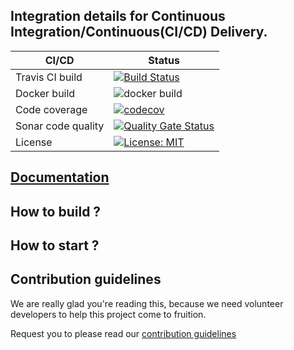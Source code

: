 ## Integration details for Continuous Integration/Continuous(CI/CD) Delivery.

**CI/CD** | **Status**
------------ | -------------
Travis CI build | [![Build Status](https://travis-ci.com/er-ashishraj/piggyurl.svg?branch=master)](https://travis-ci.com/er-ashishraj/piggyurl)
Docker build | ![docker build](https://img.shields.io/docker/cloud/build/erashishraj/piggyurl)
Code coverage | [![codecov](https://codecov.io/gh/er-ashishraj/piggyurl/branch/master/graph/badge.svg)](https://codecov.io/gh/er-ashishraj/piggyurl)
Sonar code quality | [![Quality Gate Status](https://sonarcloud.io/api/project_badges/measure?project=er-ashishraj_piggyurl&metric=alert_status)](https://sonarcloud.io/dashboard?id=er-ashishraj_piggyurl)
License | [![License: MIT](https://img.shields.io/badge/License-MIT-yellow.svg)](https://opensource.org/licenses/MIT)


<!-- 
this project is at: https://github.com/er-ashishraj/piggyurl. 
-->

## [Documentation](https://github.com/er-ashishraj/piggyurl/)

## How to build ?

<!-- mention the steps for building this project -->

## How to start ?

<!-- mention the steps for starting or serving this project -->

## Contribution guidelines

We are really glad you're reading this, because we need volunteer developers to help this project come to fruition.

Request you to please read our [contribution guidelines](https://github.com/er-ashishraj/piggyurl)

